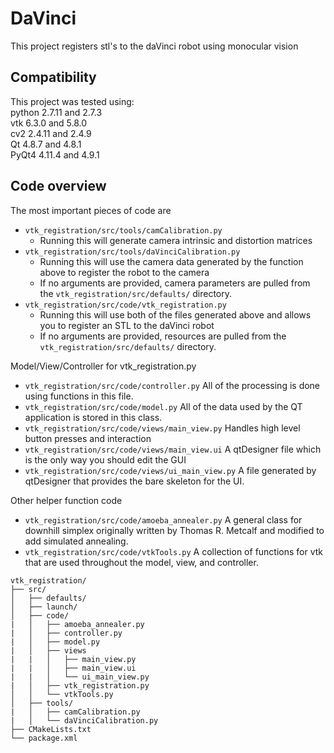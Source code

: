 # DaVinci
This project registers stl's to the daVinci robot using monocular vision

## Compatibility

This project was tested using:  
    python 2.7.11 and 2.7.3  
    vtk 6.3.0 and 5.8.0  
    cv2 2.4.11 and 2.4.9  
    Qt 4.8.7 and 4.8.1  
    PyQt4 4.11.4 and 4.9.1  

## Code overview
The most important pieces of code are

- `vtk_registration/src/tools/camCalibration.py`
    - Running this will generate camera intrinsic and distortion matrices
- `vtk_registration/src/tools/daVinciCalibration.py`
    - Running this will use the camera data generated by the function above to register the robot to the camera
    - If no arguments are provided, camera parameters are pulled from the `vtk_registration/src/defaults/` directory.
- `vtk_registration/src/code/vtk_registration.py`
    - Running this will use both of the files generated above and allows you to register an STL to the daVinci robot
    - If no arguments are provided, resources are pulled from the `vtk_registration/src/defaults/` directory.

Model/View/Controller for vtk_registration.py

- `vtk_registration/src/code/controller.py` All of the processing is done using functions in this file.
- `vtk_registration/src/code/model.py` All of the data used by the QT application is stored in this class.
- `vtk_registration/src/code/views/main_view.py` Handles high level button presses and interaction
- `vtk_registration/src/code/views/main_view.ui` A qtDesigner file which is the only way you should edit the GUI
- `vtk_registration/src/code/views/ui_main_view.py` A file generated by qtDesigner that provides the bare skeleton for the UI.

Other helper function code

- `vtk_registration/src/code/amoeba_annealer.py` A general class for downhill simplex originally written by Thomas R. Metcalf and modified to add simulated annealing.
- `vtk_registration/src/code/vtkTools.py` A collection of functions for vtk that are used throughout the model, view, and controller.

```
vtk_registration/
├── src/
│   ├── defaults/
│   ├── launch/
│   ├── code/
|   │   ├── amoeba_annealer.py
|   │   ├── controller.py
|   │   ├── model.py
|   │   ├── views
|   |   │   ├── main_view.py 
|   |   │   ├── main_view.ui
|   |   │   └── ui_main_view.py
|   │   ├── vtk_registration.py
│   │   └── vtkTools.py
│   ├── tools/
|   │   ├── camCalibration.py
|   │   └── daVinciCalibration.py
├── CMakeLists.txt
└── package.xml
```

